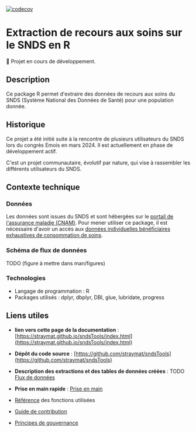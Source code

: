 [![codecov](https://codecov.io/gh/strayMat/sndsTools/graph/badge.svg?token=NKPHJFLAN8)](https://codecov.io/gh/strayMat/sndsTools)

# Extraction de recours aux soins sur le SNDS en R 

🚧 Projet en cours de développement.

## Description

Ce package R permet d'extraire des données de recours aux soins du SNDS (Système National des Données de Santé) pour une population donnée. 

## Historique

Ce projet a été initié suite à la rencontre de plusieurs utilisateurs du SNDS lors du congrès Emois en mars 2024. Il est actuellement en phase de développement actif.

C'est un projet communautaire, évolutif par nature, qui vise à rassembler les différents utilisateurs du SNDS. 

## Contexte technique

### Données 

Les données sont issues du SNDS et sont hébergées sur le [portail de l'assurance maladie (CNAM)](https://portail.sniiram.ameli.fr/). Pour mener utiliser ce package, il est nécessaire d'avoir un accès aux [données individuelles bénéficiaires exhaustives de consommation de soins](https://documentation-snds.health-data-hub.fr/snds/formation_snds/documents_cnam/guides_pedagogiques_snds/guide_pedagogique_acces_permanents.html#qui-a-acces-au-snds-et-a-quelles-donnees). 

###  Schéma de flux de données

TODO (figure à mettre dans man/figures)

### Technologies

- Langage de programmation : R
- Packages utilisés : dplyr, dbplyr, DBI, glue, lubridate, progress


## Liens utiles 

- **lien vers cette page de la documentation** : [https://straymat.github.io/sndsTools/index.html](https://straymat.github.io/sndsTools/index.html)

- **Dépôt du code source** : [https://github.com/straymat/sndsTools](https://github.com/straymat/sndsTools)

- **Description des extractions et des tables de données créées** : TODO [Flux de données](data.html)

- **Prise en main rapide** : [Prise en main](sndsTools.html)

- [Référence](reference/index.html) des fonctions utilisées

- [Guide de contribution](contributing.html)

- [Principes de gouvernance](gouvernance.html)
